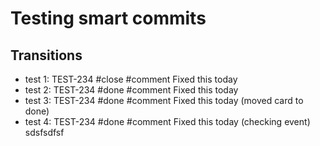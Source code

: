 # Testing smart commits

## Transitions
- test 1: TEST-234 #close #comment Fixed this today
- test 2: TEST-234 #done #comment Fixed this today
- test 3: TEST-234 #done #comment Fixed this today (moved card to done)
- test 4: TEST-234 #done #comment Fixed this today (checking event)
sdsfsdfsf
